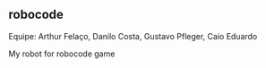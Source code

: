## robocode

Equipe: Arthur Felaço, Danilo Costa, Gustavo Pfleger, Caio Eduardo

My robot for robocode game